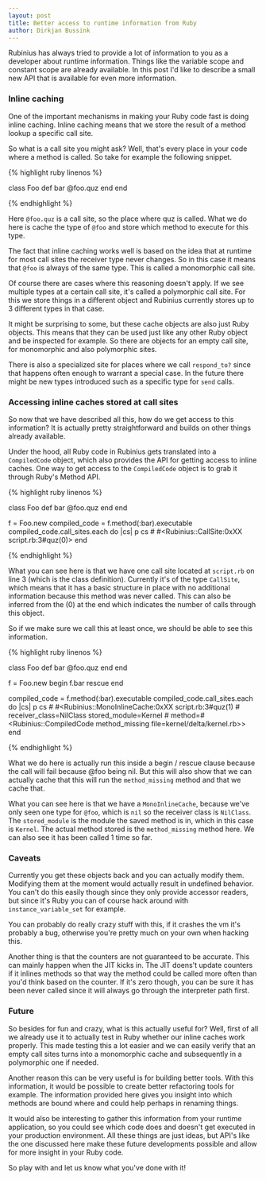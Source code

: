```yaml
---
layout: post
title: Better access to runtime information from Ruby
author: Dirkjan Bussink
---
```


Rubinius has always tried to provide a lot of information to you as a
developer about runtime information. Things like the variable scope and
constant scope are already available. In this post I'd like to describe
a small new API that is available for even more information.

### Inline caching

One of the important mechanisms in making your Ruby code fast is doing
inline caching. Inline caching means that we store the result of a method
lookup a specific call site.

So what is a call site you might ask? Well, that's every place in your
code where a method is called. So take for example the following
snippet.

{% highlight ruby linenos %}

class Foo
  def bar
    @foo.quz
  end
end

{% endhighlight %}

Here `@foo.quz` is a call site, so the place where quz is called. What we
do here is cache the type of `@foo` and store which method to execute for
this type.

The fact that inline caching works well is based on the idea that at
runtime for most call sites the receiver type never changes. So in this
case it means that `@foo` is always of the same type. This is
called a monomorphic call site. 

Of course there are cases where this reasoning doesn't apply. If we see
multiple types at a certain call site, it's called a polymorphic call site.
For this we store things in a different object and Rubinius currently stores
up to 3 different types in that case.

It might be surprising to some, but these cache objects are also just
Ruby objects. This means that they can be used just like any other Ruby
object and be inspected for example. So there are objects for an empty
call site, for monomorphic and also polymorphic sites.

There is also a specialized site for places where we call `respond_to?` since that
happens often enough to warrant a special case. In the future there
might be new types introduced such as a specific type for `send` calls.

### Accessing inline caches stored at call sites

So now that we have described all this, how do we get access to this
information? It is actually pretty straightforward and builds on other
things already available.

Under the hood, all Ruby code in Rubinius gets translated into a
`CompiledCode` object, which also provides the API for getting access to
inline caches. One way to get access to the `CompiledCode` object is to
grab it through Ruby's Method API.

{% highlight ruby linenos %}

class Foo
  def bar
    @foo.quz
  end
end

f = Foo.new
compiled_code = f.method(:bar).executable
compiled_code.call_sites.each do |cs|
  p cs # #<Rubinius::CallSite:0xXX script.rb:3#quz(0)>
end

{% endhighlight %}

What you can see here is that we have one call site located at `script.rb`
on line 3 (which is the class definition). Currently it's of the type
`CallSite`, which means that it has a basic structure in place with no
additional information because this method was never called. This can
also be inferred from the (0) at the end which indicates the number of
calls through this object.

So if we make sure we call this at least once, we should be able to see
this information.

{% highlight ruby linenos %}

class Foo
  def bar
    @foo.quz
  end
end

f = Foo.new
begin
  f.bar
rescue
end

compiled_code = f.method(:bar).executable
compiled_code.call_sites.each do |cs|
  p cs # #<Rubinius::MonoInlineCache:0xXX script.rb:3#quz(1)
       #   receiver_class=NilClass stored_module=Kernel
       #   method=#<Rubinius::CompiledCode method_missing file=kernel/delta/kernel.rb>>
end

{% endhighlight %}

What we do here is actually run this inside a begin / rescue clause
because the call will fail because @foo being nil. But this will also
show that we can actually cache that this will run the `method_missing`
method and that we cache that.

What you can see here is that we have a `MonoInlineCache`, because we've
only seen one type for `@foo`, which is `nil` so the receiver class is
`NilClass`. The `stored_module` is the module the saved method is in, which
in this case is `Kernel`. The actual method stored is the `method_missing`
method here. We can also see it has been called 1 time so far.

### Caveats

Currently you get these objects back and you can actually modify them.
Modifying them at the moment would actually result in undefined
behavior. You can't do this easily though since they only provide
accessor readers, but since it's Ruby you can of course hack around with
`instance_variable_set` for example.

You can probably do really crazy stuff with this, if it crashes the vm
it's probably a bug, otherwise you're pretty much on your own when
hacking this.

Another thing is that the counters are not guaranteed to be accurate.
This can mainly happen when the JIT kicks in. The JIT doens't update
counters if it inlines methods so that way the method could be called
more often than you'd think based on the counter. If it's zero though,
you can be sure it has been never called since it will always go through
the interpreter path first.

### Future

So besides for fun and crazy, what is this actually useful for? Well,
first of all we already use it to actually test in Ruby whether our
inline caches work properly. This made testing this a lot easier and we
can easily verify that an empty call sites turns into a monomorphic
cache and subsequently in a polymorphic one if needed.

Another reason this can be very useful is for building better tools.
With this information, it would be possible to create better
refactoring tools for example. The information provided here gives you
insight into which methods are bound where and could help perhaps in
renaming things.

It would also be interesting to gather this information from your
runtime application, so you could see which code does and doesn't get
executed in your production environment. All these things are just
ideas, but API's like the one discussed here make these future
developments possible and allow for more insight in your Ruby code.

So play with and let us know what you've done with it!
